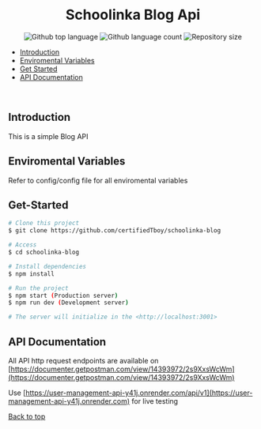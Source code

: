 <div align="center" id="top"> 
 
  &#xa0;

</div>

<h1 align="center">Schoolinka Blog Api</h1>

<p align="center">
  <img alt="Github top language" src="https://img.shields.io/github/languages/top/certifiedTboy/schoolinka-blog?color=56BEB8">

  <img alt="Github language count" src="https://img.shields.io/github/languages/count/certifiedTboy/schoolinka-blog?color=56BEB8">

  <img alt="Repository size" src="https://img.shields.io/github/repo-size/certifiedTboy/schoolinka-blog?color=56BEB8">

</p>

- [Introduction](#Introduction)
- [Enviromental Variables](#Enviromental-Variables)
- [Get Started](#Get-Started)
- [API Documentation](#API-Documentation)

<br>

## Introduction

This is a simple Blog API

## Enviromental Variables

Refer to config/config file for all enviromental variables

## Get-Started

```bash
# Clone this project
$ git clone https://github.com/certifiedTboy/schoolinka-blog

# Access
$ cd schoolinka-blog

# Install dependencies
$ npm install

# Run the project
$ npm start (Production server)
$ npm run dev (Development server)

# The server will initialize in the <http://localhost:3001>
```

## API Documentation

All API http request endpoints are available on [https://documenter.getpostman.com/view/14393972/2s9XxsWcWm](https://documenter.getpostman.com/view/14393972/2s9XxsWcWm)

Use [https://user-management-api-y41j.onrender.com/api/v1](https://user-management-api-y41j.onrender.com) for live testing

<a href="#top">Back to top</a>
